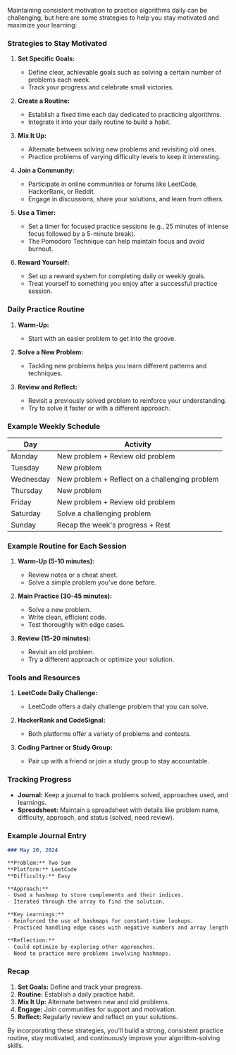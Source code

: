 Maintaining consistent motivation to practice algorithms daily can be challenging, but here are some strategies to help you stay motivated and maximize your learning:

### Strategies to Stay Motivated

1. **Set Specific Goals:**
   - Define clear, achievable goals such as solving a certain number of problems each week.
   - Track your progress and celebrate small victories.

2. **Create a Routine:**
   - Establish a fixed time each day dedicated to practicing algorithms.
   - Integrate it into your daily routine to build a habit.

3. **Mix It Up:**
   - Alternate between solving new problems and revisiting old ones.
   - Practice problems of varying difficulty levels to keep it interesting.

4. **Join a Community:**
   - Participate in online communities or forums like LeetCode, HackerRank, or Reddit.
   - Engage in discussions, share your solutions, and learn from others.

5. **Use a Timer:**
   - Set a timer for focused practice sessions (e.g., 25 minutes of intense focus followed by a 5-minute break).
   - The Pomodoro Technique can help maintain focus and avoid burnout.

6. **Reward Yourself:**
   - Set up a reward system for completing daily or weekly goals.
   - Treat yourself to something you enjoy after a successful practice session.

### Daily Practice Routine

1. **Warm-Up:**
   - Start with an easier problem to get into the groove.

2. **Solve a New Problem:**
   - Tackling new problems helps you learn different patterns and techniques.

3. **Review and Reflect:**
   - Revisit a previously solved problem to reinforce your understanding.
   - Try to solve it faster or with a different approach.

### Example Weekly Schedule

| Day       | Activity                                       |
| --------- | ---------------------------------------------- |
| Monday    | New problem + Review old problem               |
| Tuesday   | New problem                                    |
| Wednesday | New problem + Reflect on a challenging problem |
| Thursday  | New problem                                    |
| Friday    | New problem + Review old problem               |
| Saturday  | Solve a challenging problem                    |
| Sunday    | Recap the week's progress + Rest               |

### Example Routine for Each Session

1. **Warm-Up (5-10 minutes):**
   - Review notes or a cheat sheet.
   - Solve a simple problem you’ve done before.

2. **Main Practice (30-45 minutes):**
   - Solve a new problem.
   - Write clean, efficient code.
   - Test thoroughly with edge cases.

3. **Review (15-20 minutes):**
   - Revisit an old problem.
   - Try a different approach or optimize your solution.

### Tools and Resources

1. **LeetCode Daily Challenge:**
   - LeetCode offers a daily challenge problem that you can solve.
   
2. **HackerRank and CodeSignal:**
   - Both platforms offer a variety of problems and contests.

3. **Coding Partner or Study Group:**
   - Pair up with a friend or join a study group to stay accountable.

### Tracking Progress

- **Journal:** Keep a journal to track problems solved, approaches used, and learnings.
- **Spreadsheet:** Maintain a spreadsheet with details like problem name, difficulty, approach, and status (solved, need review).

### Example Journal Entry

```markdown
### May 20, 2024

**Problem:** Two Sum
**Platform:** LeetCode
**Difficulty:** Easy

**Approach:**
- Used a hashmap to store complements and their indices.
- Iterated through the array to find the solution.

**Key Learnings:**
- Reinforced the use of hashmaps for constant-time lookups.
- Practiced handling edge cases with negative numbers and array length checks.

**Reflection:**
- Could optimize by exploring other approaches.
- Need to practice more problems involving hashmaps.
```

### Recap

1. **Set Goals:** Define and track your progress.
2. **Routine:** Establish a daily practice habit.
3. **Mix It Up:** Alternate between new and old problems.
4. **Engage:** Join communities for support and motivation.
5. **Reflect:** Regularly review and reflect on your solutions.

By incorporating these strategies, you'll build a strong, consistent practice routine, stay motivated, and continuously improve your algorithm-solving skills.
